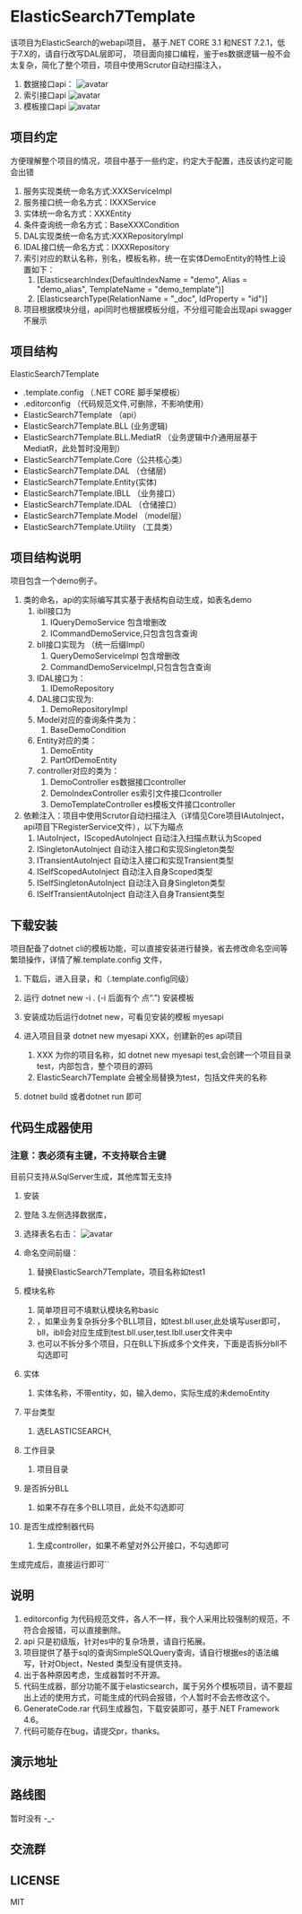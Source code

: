 # ElasticSearch7Template 
 该项目为ElasticSearch的webapi项目， 基于.NET CORE 3.1 和NEST  7.2.1，低于7.X的，请自行改写DAL层即可，
 项目面向接口编程，鉴于es数据逻辑一般不会太复杂，简化了整个项目，项目中使用Scrutor自动扫描注入，
 

1. 数据接口api：
 ![avatar](api.jpg)
1. 索引接口api
![avatar](index.jpg)
1. 模板接口api
![avatar](template.jpg)


## 项目约定 ##
方便理解整个项目的情况，项目中基于一些约定，约定大于配置，违反该约定可能会出错
  

1. 服务实现类统一命名方式:XXXServiceImpl
2. 服务接口统一命名方式：IXXXService
3. 实体统一命名方式：XXXEntity
4. 条件查询统一命名方式：BaseXXXCondition
5. DAL实现类统一命名方式:XXXRepositoryImpl
6. IDAL接口统一命名方式：IXXXRepository
7. 索引对应的默认名称，别名，模板名称，统一在实体DemoEntity的特性上设置如下：
	1. [ElasticsearchIndex(DefaultIndexName = "demo", Alias = "demo_alias", TemplateName = "demo_template")]
	2. [ElasticsearchType(RelationName = "_doc", IdProperty = "id")]
3. 项目根据模块分组，api同时也根据模板分组，不分组可能会出现api swagger不展示
  
##  项目结构 ##
ElasticSearch7Template
   

- .template.config  （.NET CORE 脚手架模板）
- .editorconfig （代码规范文件,可删除，不影响使用）
- ElasticSearch7Template （api）
- ElasticSearch7Template.BLL (业务逻辑)
- ElasticSearch7Template.BLL.MediatR （业务逻辑中介通用层基于MediatR，此处暂时没用到）
- ElasticSearch7Template.Core（公共核心类）
- ElasticSearch7Template.DAL （仓储层)
- ElasticSearch7Template.Entity(实体)
- ElasticSearch7Template.IBLL （业务接口）
- ElasticSearch7Template.IDAL （仓储接口）
- ElasticSearch7Template.Model （model层）
- ElasticSearch7Template.Utility （工具类）


## 项目结构说明 ##
 项目包含一个demo例子。

1. 类的命名，api的实际编写其实基于表结构自动生成，如表名demo
	1. ibll接口为 
		1. IQueryDemoService 包含增删改
		2. ICommandDemoService,只包含包含查询
	2. bll接口实现为 （统一后缀Impl）
		1. QueryDemoServiceImpl 包含增删改
		2. CommandDemoServiceImpl,只包含包含查询
	3. IDAL接口为：
		1. IDemoRepository
	4. DAL接口实现为:
		1. DemoRepositoryImpl
	5. Model对应的查询条件类为：
		1. BaseDemoCondition
	6. Entity对应的类：
		1. DemoEntity
		2. PartOfDemoEntity 
	7. controller对应的类为：
		1. DemoController  es数据接口controller
		2. DemoIndexController es索引文件接口controller
		3. DemoTemplateController es模板文件接口controller
4. 依赖注入：项目中使用Scrutor自动扫描注入（详情见Core项目IAutoInject，api项目下RegisterService文件），以下为瞄点
	1. IAutoInject，IScopedAutoInject   自动注入扫描点默认为Scoped 
	3. ISingletonAutoInject 自动注入接口和实现Singleton类型
	4. ITransientAutoInject 自动注入接口和实现Transient类型
	5. ISelfScopedAutoInject 自动注入自身Scoped类型
	6. ISelfSingletonAutoInject 自动注入自身Singleton类型
	7. ISelfTransientAutoInject 自动注入自身Transient类型


## 下载安装 ##
项目配备了dotnet cli的模板功能，可以直接安装进行替换，省去修改命名空间等繁琐操作，详情了解.template.config 文件，
 

1. 下载后，进入目录，和（.template.config同级）


1. 运行 dotnet new -i . (-i 后面有个 点“.”) 安装模板


1. 安装成功后运行dotnet new，可看见安装的模板 myesapi 
2. 进入项目目录 dotnet new myesapi XXX，创建新的es api项目
	1.  XXX 为你的项目名称，如  dotnet new myesapi test,会创建一个项目目录test，内部包含，整个项目的源码
	2. ElasticSearch7Template  会被全局替换为test，包括文件夹的名称
3. dotnet build 或者dotnet run 即可

## 代码生成器使用 ##
### 注意：表必须有主键，不支持联合主键  ###

目前只支持从SqlServer生成，其他库暂无支持
1. 安装
2. 登陆
3.左侧选择数据库，


1.  选择表名右击：
 ![avatar](/shengcheng.jpg) 
   
1. 命名空间前缀：
	1. 替换ElasticSearch7Template，项目名称如test1
1. 模块名称
	1. 简单项目可不填默认模块名称basic
	2. ，如果业务复杂拆分多个BLL项目，如test.bll.user,此处填写user即可，bll，ibll会对应生成到test.bll.user,test.Ibll.user文件夹中
	3. 也可以不拆分多个项目，只在BLL下拆成多个文件夹，下面是否拆分bll不勾选即可
2. 实体
	1. 实体名称，不带entity，如，输入demo，实际生成的未demoEntity
3. 平台类型
	1. 选ELASTICSEARCH,
4. 工作目录
	1. 项目目录
5. 是否拆分BLL
	1. 如果不存在多个BLL项目，此处不勾选即可
6. 是否生成控制器代码
	1. 生成controller，如果不希望对外公开接口，不勾选即可

生成完成后，直接运行即可``
## 说明 ##

1. editorconfig 为代码规范文件，各人不一样，我个人采用比较强制的规范，不符合会报错，可以直接删除。
2. api 只是初级版，针对es中的复杂场景，请自行拓展。
2. 项目提供了基于sql的查询SimpleSQLQuery查询，请自行根据es的语法编写，针对Object，Nested 类型没有提供支持。
2. 出于各种原因考虑，生成器暂时不开源。
3. 代码生成器，部分功能不属于elasticsearch，属于另外个模板项目，请不要超出上述的使用方式，可能生成的代码会报错，个人暂时不会去修改这个。
4. GenerateCode.rar 代码生成器包，下载安装即可，基于.NET Framework 4.6。
5. 代码可能存在bug，请提交pr，thanks。
## 演示地址 ##

## 路线图 ##
  暂时没有 -_-

## 交流群 ##

## LICENSE ##
MIT




    
 
